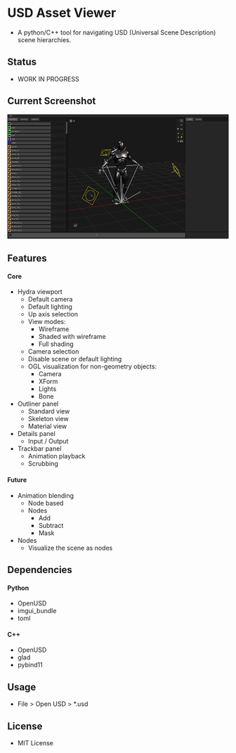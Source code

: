 # USD Asset Viewer
- A python/C++ tool for navigating USD (Universal Scene Description) scene hierarchies.


## Status
- WORK IN PROGRESS


## Current Screenshot
![USD Asset Viewer WIP Screenshot](docs/current_wip.png)


## Features
#### Core
- Hydra viewport
    - Default camera
    - Default lighting
    - Up axis selection
    - View modes:
        - Wireframe
        - Shaded with wireframe
        - Full shading
    - Camera selection
    - Disable scene or default lighting
    - OGL visualization for non-geometry objects:
        - Camera
        - XForm
        - Lights
        - Bone
- Outliner panel
    - Standard view
    - Skeleton view
    - Material view
- Details panel
    - Input / Output
- Trackbar panel
    - Animation playback
    - Scrubbing
#### Future
- Animation blending
    - Node based
    - Nodes
        - Add
        - Subtract
        - Mask
- Nodes
    - Visualize the scene as nodes



## Dependencies
#### Python
- OpenUSD
- imgui_bundle
- toml
#### C++
- OpenUSD
- glad
- pybind11

## Usage
- File > Open USD > *.usd


## License
- MIT License
